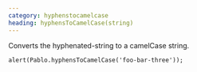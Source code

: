 ```yaml
--- 
category: hyphenstocamelcase
heading: hyphensToCamelCase(string)
---
```


Converts the hyphenated-string to a camelCase string.

    alert(Pablo.hyphensToCamelCase('foo-bar-three'));
